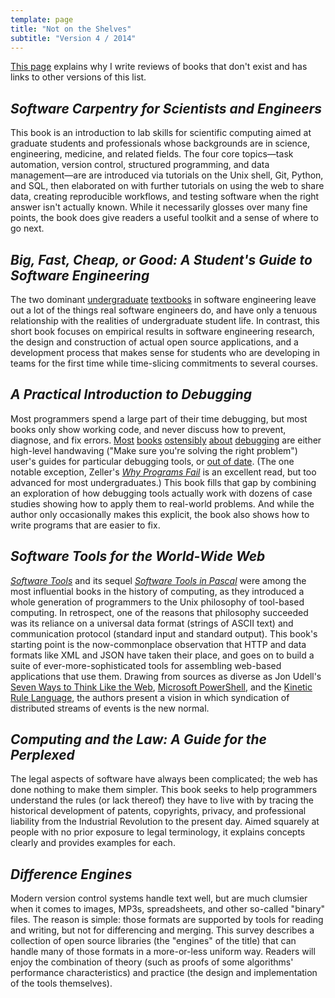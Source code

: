 ```yaml
---
template: page
title: "Not on the Shelves"
subtitle: "Version 4 / 2014"
---
```


[This page](../) explains why I write reviews of books that don't exist
and has links to other versions of this list.

<h2><em>Software Carpentry for Scientists and Engineers</em></h2>

This book is an introduction to lab skills for scientific computing
aimed at graduate students and professionals
whose backgrounds are in science, engineering, medicine, and related fields.
The four core topics&mdash;task automation, version control, structured programming, and data management&mdash;are
are introduced via tutorials on the Unix shell, Git, Python, and SQL,
then elaborated on with further tutorials on using the web to share data,
creating reproducible workflows,
and testing software when the right answer isn't actually known.
While it necessarily glosses over many fine points,
the book does give readers a useful toolkit
and a sense of where to go next.

<h2><em>Big, Fast, Cheap, or Good: A Student's Guide to Software Engineering</em></h2>

The two dominant
<a href="http://www.amazon.com/Software-Engineering-A-Practitioners-Approach/dp/0078022126/">undergraduate</a>
<a href="http://www.amazon.com/Software-Engineering-9th-Ian-Sommerville/dp/0137035152/">textbooks</a>
in software engineering
leave out a lot of the things real software engineers do,
and have only a tenuous relationship with the realities of undergraduate student life.
In contrast,
this short book focuses on
empirical results in software engineering research,
the design and construction of actual open source applications,
and a development process that makes sense for students
who are developing in teams for the first time
while time-slicing commitments to several courses.

<h2><em>A Practical Introduction to Debugging</em></h2>

Most programmers spend a large part of their time debugging,
but most books only show working code,
and never discuss how to prevent, diagnose, and fix errors.
<a href="http://www.amazon.com/Debugging-Indispensable-Software-Hardware-Problems/dp/0814474578/">Most</a>
<a href="http://www.amazon.com/Debugging-Thinking-Multidisciplinary-Approach-Technologies/dp/1555583075/">books</a>
<a href="http://www.amazon.com/Debug-It-Prevent-Pragmatic-Programmers/dp/193435628X/">ostensibly</a>
<a href="http://www.amazon.com/The-Developers-Guide-Debugging-Edition/dp/1470185520/">about</a>
<a href="http://www.amazon.com/The-Art-Debugging-GDB-Eclipse/dp/1593271743/">debugging</a>
are either high-level handwaving ("Make sure you're solving the right problem")
user's guides for particular debugging tools,
or <a href="http://www.amazon.com/Find-Bug-Book-Incorrect-Programs/dp/0321223918/">out of date</a>.
(The one notable exception,
Zeller's <a href="http://www.amazon.com/Why-Programs-Fail-Second-Edition/dp/0123745152/"><em>Why Programs Fail</em></a>
is an excellent read,
but too advanced for most undergraduates.)
This book fills that gap by combining an exploration of how debugging tools actually work
with dozens of case studies showing how to apply them to real-world problems.
And while the author only occasionally makes this explicit,
the book also shows how to write programs that are easier to fix.

<h2><em>Software Tools for the World-Wide Web</em></h2>

<a href="http://www.amazon.com/Software-Tools-Brian-W-Kernighan/dp/020103669X/"><em>Software Tools</em></a>
and its sequel <a href="http://www.amazon.com/Software-Tools-Pascal-Brian-Kernighan/dp/0201103427/"><em>Software Tools in Pascal</em></a>
were among the most influential books in the history of computing,
as they introduced a whole generation of programmers to the Unix philosophy of tool-based computing.
In retrospect,
one of the reasons that philosophy succeeded was its reliance on a universal data format (strings of ASCII text)
and communication protocol (standard input and standard output).
This book's starting point is the now-commonplace observation that HTTP and data formats like XML and JSON have taken their place,
and goes on to build a suite of ever-more-sophisticated tools for assembling web-based applications that use them.
Drawing from sources as diverse as
Jon Udell's <a href="http://blog.jonudell.net/2011/01/24/seven-ways-to-think-like-the-web/">Seven Ways to Think Like the Web</a>,
<a href="http://en.wikipedia.org/wiki/Windows_PowerShell">Microsoft PowerShell</a>,
and the <a href="http://en.wikipedia.org/wiki/Kinetic_Rule_Language">Kinetic Rule Language</a>,
the authors present a vision in which syndication of distributed streams of events
is the new normal.

<h2><em>Computing and the Law: A Guide for the Perplexed</em></h2>

The legal aspects of software have always been complicated;
the web has done nothing to make them simpler.
This book seeks to help programmers understand the rules (or lack thereof)
they have to live with
by tracing the historical development of patents, copyrights, privacy, and professional liability
from the Industrial Revolution to the present day.
Aimed squarely at people with no prior exposure to legal terminology,
it explains concepts clearly and provides examples for each.

<h2><em>Difference Engines</em></h2>

Modern version control systems handle text well,
but are much clumsier when it comes to images, MP3s, spreadsheets, and other so-called "binary" files.
The reason is simple:
those formats are supported by tools for reading and writing,
but not for differencing and merging.
This survey describes a collection of open source libraries
(the "engines" of the title)
that can handle many of those formats in a more-or-less uniform way.
Readers will enjoy the combination of theory
(such as proofs of some algorithms' performance characteristics)
and practice
(the design and implementation of the tools themselves).

